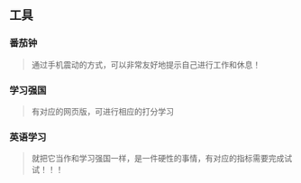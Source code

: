 ## 工具

### 番茄钟

> 通过手机震动的方式，可以非常友好地提示自己进行工作和休息！

### 学习强国

> 有对应的网页版，可进行相应的打分学习

### 英语学习

> 就把它当作和学习强国一样，是一件硬性的事情，有对应的指标需要完成试试！！！